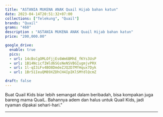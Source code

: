 ```yaml
---
title: "ASTANIA MUKENA ANAK Quail Hijab bahan katun"
date: 2023-04-14T20:51:32+07:00
collections: ["Telekung", "Quail"]
brands: "Quail"
grams: "460"
description : "ASTANIA MUKENA ANAK Quail Hijab bahan katun"
price: "200,000.00"

google_drive:
  enable: true
  pics:
  - url: 14cBsCgOMLOfjjEs6Wm6BMhE_fKYs3UsP
  - url: 1B14NcicfIWld6SGsNeNSVBGIugmjvPRX
  - url: 1l-qI3iFv4BO8DmdeZJQ2D7MfHqux7Dyk
  - url: 1Br51IeuQM89XZDhCH4IpIKlSMYdlQcmZ

draft: false
---
```


Buat Quail Kids biar lebih semangat dalam beribadah, bisa kompakan juga bareng mama QuaiL. Bahannya adem dan halus untuk Quail Kids, jadi nyaman dipakai sehari-hari."

----------    
 
